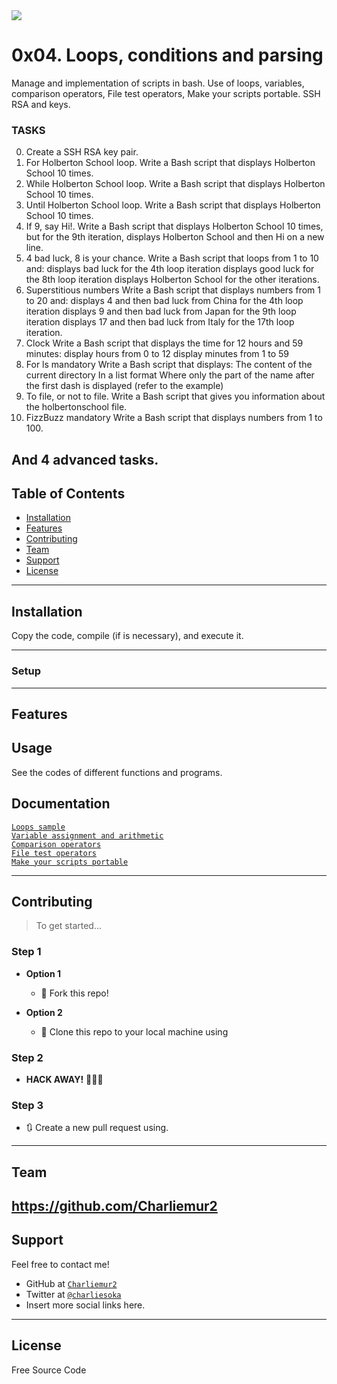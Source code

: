 <img src="https://encrypted-tbn0.gstatic.com/images?q=tbn%3AANd9GcQGya38Kq_IldaErvajIIfDSVDBQiuixrs2aaIa29EvqJPdp2UJ&usqp=CAU">

# 0x04. Loops, conditions and parsing

Manage and implementation of scripts in bash.
Use of loops, variables, comparison operators, File test operators, Make your scripts portable.
SSH RSA and keys.

### TASKS
0. Create a SSH RSA key pair.
1. For Holberton School loop.
Write a Bash script that displays Holberton School 10 times.
2. While Holberton School loop.
Write a Bash script that displays Holberton School 10 times.
3. Until Holberton School loop.
Write a Bash script that displays Holberton School 10 times.
4. If 9, say Hi!.
Write a Bash script that displays Holberton School 10 times, but for the 9th iteration, displays Holberton School and then Hi on a new line.
5. 4 bad luck, 8 is your chance.
Write a Bash script that loops from 1 to 10 and:
displays bad luck for the 4th loop iteration
displays good luck for the 8th loop iteration
displays Holberton School for the other iterations.
6. Superstitious numbers
Write a Bash script that displays numbers from 1 to 20 and:
displays 4 and then bad luck from China for the 4th loop iteration
displays 9 and then bad luck from Japan for the 9th loop iteration
displays 17 and then bad luck from Italy for the 17th loop iteration.
7. Clock
Write a Bash script that displays the time for 12 hours and 59 minutes:
display hours from 0 to 12
display minutes from 1 to 59
8. For ls mandatory
Write a Bash script that displays:
The content of the current directory
In a list format
Where only the part of the name after the first dash is displayed (refer to the example)
9. To file, or not to file.
Write a Bash script that gives you information about the holbertonschool file.
10. FizzBuzz mandatory
Write a Bash script that displays numbers from 1 to 100.

And 4 advanced tasks.
---

## Table of Contents

- [Installation](#installation)
- [Features](#features)
- [Contributing](#contributing)
- [Team](#team)
- [Support](#support)
- [License](#license)

---

## Installation

Copy the code, compile (if is necessary), and execute it.

---

### Setup

---

## Features
## Usage 

See the codes of different functions and programs.

## Documentation 

<a href="https://intranet.hbtn.io/rltoken/fRCmr2B_Ne-rQdFZdfUDcA">`Loops sample`</a><br>
<a href="https://intranet.hbtn.io/rltoken/o8mucWW2XddN4MHiHSArkA">`Variable assignment and arithmetic`</a><br>
<a href="https://intranet.hbtn.io/rltoken/jN0bfG-Qpkg3aYJM-n3LHw">`Comparison operators`</a><br>
<a href="https://intranet.hbtn.io/rltoken/mYWUvI1VFqR_KWNWZngq7Q">`File test operators`</a><br>
<a href="https://intranet.hbtn.io/rltoken/Dyrnap2UC-LrzrmCOJRx8A">`Make your scripts portable`</a><br>

---

## Contributing

> To get started...

### Step 1

- **Option 1**
    - 🍴 Fork this repo!

- **Option 2**
    - 👯 Clone this repo to your local machine using 

### Step 2

- **HACK AWAY!** 🔨🔨🔨

### Step 3

- 🔃 Create a new pull request using. 
---

## Team

https://github.com/Charliemur2
---

## Support

Feel free to contact me!

- GitHub at <a href="https://github.com/Charliemur2">`Charliemur2`</a>
- Twitter at <a href="https://twitter.com/charliesoka">`@charliesoka`</a>
- Insert more social links here.

---

## License

Free Source Code
